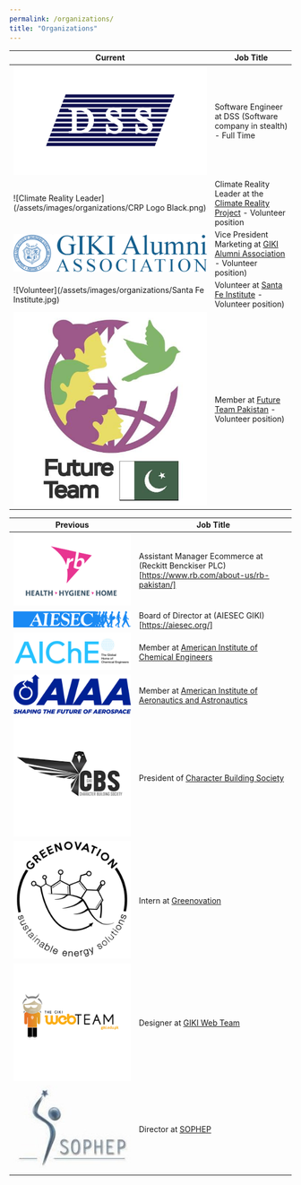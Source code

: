 ```yaml
---
permalink: /organizations/
title: "Organizations"
---
```


| Current                                                                            | Job Title                                                                  |                                                                                                                                                                            
|------------------------------------------------------------------------------------|----------------------------------------------------------------------------|
| ![DSS Software Engineer](/assets/images/organizations/DSS-Software.jpg)| Software Engineer at DSS (Software company in stealth) - Full Time |
| ![Climate Reality Leader](/assets/images/organizations/CRP Logo Black.png) | Climate Reality Leader at the [Climate Reality Project](https://www.climaterealityproject.org/) - Volunteer position |
| ![Vice President Marketing](/assets/images/organizations/VP-Marketing-GIKIAA.PNG) | Vice President Marketing at [GIKI Alumni Association](https://gikialumni.org/) - Volunteer position) |
| ![Volunteer](/assets/images/organizations/Santa Fe Institute.jpg) | Volunteer at [Santa Fe Institute](https://www.santafe.edu/) - Volunteer position) |
| ![Member](/assets/images/organizations/Future-Team-PK-Logo.jpg) | Member at [Future Team Pakistan](https://www.facebook.com/FutureTeamPakistan) - Volunteer position) |




| Previous                                                                           | Job Title                                                                  |                                                                                                                                                                            
|------------------------------------------------------------------------------------|----------------------------------------------------------------------------|
| ![RB](/assets/images/organizations/RB.jpg)| Assistant Manager Ecommerce at (Reckitt Benckiser PLC)[https://www.rb.com/about-us/rb-pakistan/] |
| ![AIESEC](/assets/images/organizations/AIESEC-Logo.png)| Board of Director at (AIESEC GIKI)[https://aiesec.org/] |
| ![AIChE](/assets/images/organizations/AIChE-Logo.jpg) | Member at [American Institute of Chemical Engineers](https://www.aiche.org/)|
| ![AIAA](/assets/images/organizations/AIAA-Logo.jpg) | Member at [American Institute of Aeronautics and Astronautics](https://www.aiaa.org/) |
| ![Character Building Society](/assets/images/organizations/CBS-Logo.png) | President of [Character Building Society](https://www.facebook.com/cbsGIKI/)|
| ![Greenovation](/assets/images/organizations/Greenovation-logo.png) | Intern at [Greenovation](https://greenovation.pk/) |
| ![WebTeam](/assets/images/organizations/GIKI-Webteam-Logo.png) | Designer at [GIKI Web Team](https://www.giki.edu.pk/WebTeam/AboutWebTeam/) |
| ![SOPHEP](/assets/images/organizations/SOPHEP-Logo.jpg) | Director at [SOPHEP](https://www.facebook.com/sophep.gik) |
